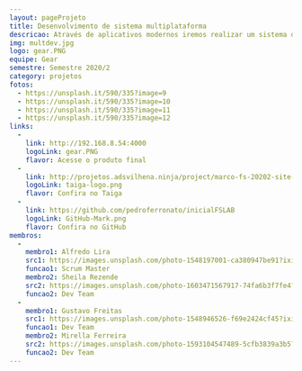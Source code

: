 ```yaml
---
layout: pageProjeto
title: Desenvolvimento de sistema multiplataforma
descricao: Através de aplicativos modernos iremos realizar um sistema de multiplataforma.
img: multdev.jpg
logo: gear.PNG
equipe: Gear
semestre: Semestre 2020/2
category: projetos
fotos:
  - https://unsplash.it/590/335?image=9
  - https://unsplash.it/590/335?image=10
  - https://unsplash.it/590/335?image=11
  - https://unsplash.it/590/335?image=12
links: 
  - 
    link: http://192.168.8.54:4000
    logoLink: gear.PNG
    flavor: Acesse o produto final
  - 
    link: http://projetos.adsvilhena.ninja/project/marco-fs-20202-site-da-fslab-fs-cascade-dev/timeline
    logoLink: taiga-logo.png
    flavor: Confira no Taiga
  - 
    link: https://github.com/pedroferronato/inicialFSLAB
    logoLink: GitHub-Mark.png
    flavor: Confira no GitHub
membros:
  -
    membro1: Alfredo Lira
    src1: https://images.unsplash.com/photo-1548197001-ca380947be91?ixid=MXwxMjA3fDB8MHxwaG90by1wYWdlfHx8fGVufDB8fHw%3D&ixlib=rb-1.2.1&auto=format&fit=crop&w=634&q=80
    funcao1: Scrum Master
    membro2: Sheila Rezende
    src2: https://images.unsplash.com/photo-1603471567917-74fa6b3f7fe4?ixlib=rb-1.2.1&ixid=eyJhcHBfaWQiOjEyMDd9&auto=format&fit=crop&w=500&q=80
    funcao2: Dev Team
  -
    membro1: Gustavo Freitas
    src1: https://images.unsplash.com/photo-1548946526-f69e2424cf45?ixid=MXwxMjA3fDB8MHxwaG90by1wYWdlfHx8fGVufDB8fHw%3D&ixlib=rb-1.2.1&auto=format&fit=crop&w=564&q=80
    funcao1: Dev Team
    membro2: Mirella Ferreira
    src2: https://images.unsplash.com/photo-1593104547489-5cfb3839a3b5?ixid=MXwxMjA3fDB8MHxwaG90by1wYWdlfHx8fGVufDB8fHw%3D&ixlib=rb-1.2.1&auto=format&fit=crop&w=1336&q=80
    funcao2: Dev Team
---
```

